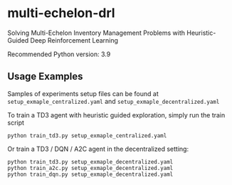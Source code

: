 # multi-echelon-drl
Solving Multi-Echelon Inventory Management Problems with Heuristic-Guided Deep Reinforcement Learning

Recommended Python version: 3.9
## Usage Examples

Samples of experiments setup files can be found at `setup_exmaple_centralized.yaml` and `setup_exmaple_decentralized.yaml`

To train a TD3 agent with heuristic guided exploration, simply run the train script 
```commandline
python train_td3.py setup_exmaple_centralized.yaml
```

Or train a TD3 / DQN / A2C agent in the decentralized setting:

```commandline
python train_td3.py setup_exmaple_decentralized.yaml
python train_a2c.py setup_exmaple_decentralized.yaml
python train_dqn.py setup_exmaple_decentralized.yaml
```